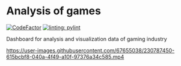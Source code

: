 # Analysis of games

[![CodeFactor](https://www.codefactor.io/repository/github/vernadskydanya/analysis_of_games/badge)](https://www.codefactor.io/repository/github/vernadskydanya/analysis_of_games)
[![linting: pylint](https://img.shields.io/badge/linting-pylint-yellowgreen)](https://github.com/pylint-dev/pylint)

Dashboard for analysis and visualization data of gaming industry 


https://user-images.githubusercontent.com/67655038/230787450-615bcbf8-040a-4f49-a10f-97376a34c585.mp4

